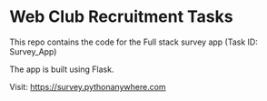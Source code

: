 # Web Club Recruitment Tasks

This repo contains the code for the Full stack survey app (Task ID: Survey_App)

The app is built using Flask.

Visit: https://survey.pythonanywhere.com
